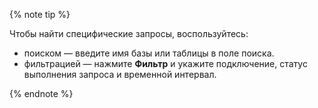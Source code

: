 {% note tip %}

Чтобы найти специфические запросы, воспользуйтесь:
* поиском — введите имя базы или таблицы в поле поиска.
* фильтрацией — нажмите **Фильтр** и укажите подключение, статус выполнения запроса и временной интервал.

{% endnote %}
